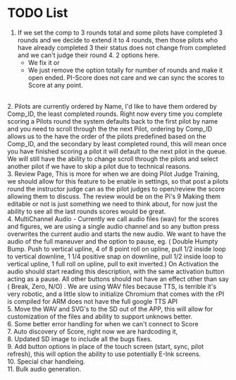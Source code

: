 # TODO List

1. If we set the comp to 3 rounds total and some pilots have completed 3 rounds and we decide to extend it to 4 rounds, then those pilots who have already completed 3 their status does not change from completed and we can't judge their round 4.
	2 options here.
	- We fix it or
    - We just remove the option totally for number of rounds and make it open ended. PI-Score does not care and we can sync the scores to Score at any point.
<br>  
2. Pilots are currently ordered by Name, I'd like to have them ordered by Comp_ID, the least completed rounds. Right now every time you complete scoring a Pilots round the system defaults back to the first pilot by name and you need to scroll through the the next Pilot, ordering by Comp_ID allows us to the have the order of the pilots predefined based on the Comp_ID, and the secondary by least completed round, this will mean once you have finished scoring a pilot it will default to the next pilot in the queue. We will still have the ability to change scroll through the pilots and select another pilot if we have to skip a pilot due to technical reasons.
<br>  
3. Review Page, This is more for when we are doing Pilot Judge Training, we should allow for this feature to be enable in settings, so that post a pilots round the instructor judge can as the pilot judges to open/review the score allowing them to discuss. The review would be on the Pi's 9 Making them editable or not is just something we need to think about, for now just the ability to see all the last rounds scores would be great.
<br>  
4. MultiChannel Audio - Currently we call audio files (wav) for the scores and figures, we are using a single audio channel and so any button press overwrites the current audio and starts the new audio. We want to have the audio of the full maneuver and the option to pause, eg.  ( Double Humpty Bump. Push to vertical upline, 4 of 8 point roll on upline, pull 1/2 inside loop to vertical downline, 1 1/4 positive snap on downline, pull 1/2 inside loop to vertical upline, 1 full roll on upline, pull to exit inverted.)  On Activation the audio should start reading this description, with the same activation button acting as a pause. All other buttons should not have an effect other than say ( Break, Zero, N/O) . We are using WAV files because TTS, is terrible it's very robotic, and a little slow to initialize Chromium that comes with the rPI is compiled for ARM does not have the full google TTS API
<br>  
5. Move the WAV and SVG's to the SD out of the APP, this will allow for customization of the files and ability to support unknows better.
<br>  
6. Some better error handling for when we can't connect to Score
<br>  
7. Auto discovery of Score, right now we are hardcoding it,
<br>  
8. Updated SD image to include all the bugs fixes.
<br>  
9.  Add button options in place of the touch screen (start, sync, pilot refresh), this will option the ability to use potentially E-Ink screens.
<br>  
10.  Special char handleing.
<br>  
11. Bulk audio generation.
